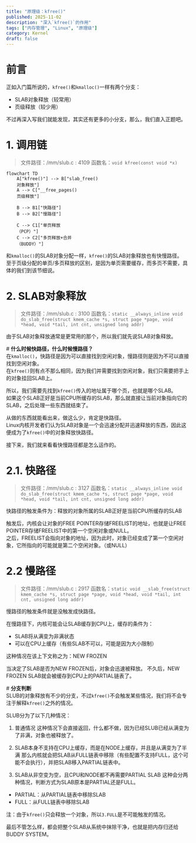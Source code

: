 ```yaml
---
title: "原理级：kfree()"
published: 2025-11-02
description: "深入`kfree()`的作用"
tags: ["内存管理", "Linux", "原理级"]
category: Kernel
draft: false
---
```


# 前言 
正如入门篇所说的，`kfree()`和`kmalloc()`一样有两个分支：
- SLAB对象释放（较常用）
- 页级释放（较少用）

不过再深入写我们就能发现，其实还有更多的小分支，那么，我们直入正题吧。

# 1. 调用链
> 文件路径：/mm/slub.c : 4109
> 函数名：`void kfree(const void *x)`
```mermaid
flowchart TD
    A["kfree()"] --> B["slab_free()
    对象释放"]
    A --> C["__free_pages()
    页级释放"]

    B --> B1["快路径"]
    B --> B2["慢路径"]

    C --> C1["单页释放
    （PCP）"]
    C --> C2["多页释放+合并
    （BUDDY）"]
```
和`kmalloc()`的SLAB对象分配一样，`kfree()`的SLAB对象释放也有快慢路径。<br>
至于页级分配的单页/多页释放的区别，是因为单页需要缓存，而多页不需要，具体的我们到该节细说。

# 2. SLAB对象释放
> 文件路径：/mm/slub.c : 3100
> 函数名：`static __always_inline void do_slab_free(struct kmem_cache *s,
				struct page *page, void *head, void *tail,
				int cnt, unsigned long addr)`

由于SLAB对象释放通常是更常用的那个，所以我们就先说SLAB对象释放。

\# **什么时候快路径，什么时候慢路径？** <br>
在`kmalloc()`，快路径是因为可以直接找到空闲对象，慢路径则是因为不可以直接找到空闲对象。<br>
在`kfree()`则有点不那么相同，因为我们并需要找到空闲对象，我们只需要把手上的对象挂回SLAB上。

所以，我们需要先找到`kfree()`传入的地址属于哪个页，也就是哪个SLAB。<br>
如果这个SLAB正好是当前CPU所缓存的SLAB，那么就直接让当前对象指向它的SLAB，之后处理一些东西就结束了。

从做的东西就能看出来，做这么少，肯定是快路径。<br>
Linux内核开发者们认为SLAB对象是一个会迅速分配并迅速释放的东西，因此这便成为了`kfree()`中的对象释放快路径。

接下来，我们就来看看快慢路径都是怎么运作的。

# 2.1. 快路径
> 文件路径：/mm/slub.c : 3127
> 函数名：`static __always_inline void do_slab_free(struct kmem_cache *s,
				struct page *page, void *head, void *tail,
				int cnt, unsigned long addr)`

快路径的触发条件为：释放的对象所属的SLAB正好是当前CPU所缓存的SLAB

触发后，内核会让对象的FREE POINTER存储FREELIST的地址，也就是让FREE POINTER存储FREELIST中的第一个空闲对象或NULL。<br>
之后，FREELIST会指向对象的地址，因为此时，对象已经变成了第一个空闲对象，它所指向的可能就是第二个空闲对象。（或NULL）

# 2.2 慢路径
> 文件路径：/mm/slub.c : 2917
> 函数名：`static void __slab_free(struct kmem_cache *s, struct page *page,
			void *head, void *tail, int cnt,
			unsigned long addr)`

慢路径的触发条件就是没触发成快路径。

在慢路径下，内核可能会让SLAB缓存到CPU上，缓存的条件为：
- SLAB将从满变为非满状态
- 可以在CPU上缓存（有些SLAB不可以，可能是因为大小限制）

这种情况在该上下文称之为：NEW FROZEN

当决定了SLAB是否为NEW FROZEN后，对象会迅速被释放。
不久后，NEW FROZEN SLAB就会被缓存到CPU上的PARTIAL链表了。

\# **分支判断** <br>
SLUB的对象释放有不少的分支，不过`kfree()`不会触发某些情况，我们将不会专注于解释`kfree()`之外的情况。

SLUB分为了以下几种情况：
1. 普通情况
这种情况下会直接返回，什么都不做，因为已经SLUB已经从满变为了非满，对象也被释放了。

2. SLAB本身不支持在CPU上缓存，而是在NODE上缓存，并且是从满变为了半满
那么内核就会把SLAB从FULL链表中移除（有些配置不支持FULL，这个可能不会执行），并把SLAB移入PARTIAL链表中。

3. SLAB从非空变为空，且CPU和NODE都不再需要PARTIAL SLAB
这种会分两种情况，判断方式为SLAB原本是PARTIAL还是FULL。<br>
- PARTIAL：从PARTIAL链表中移除SLAB
- FULL：从FULL链表中移除SLAB

注：由于`kfree()`只会释放一个对象，所以`3.FULL`是不可能触发的情况。

最后不管怎么样，都会把整个SLAB从系统中抹除干净，也就是把内存归还给BUDDY SYSTEM。



